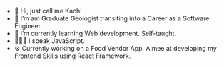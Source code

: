 - 👋 Hi, just call me Kachi
- 👀 I’m am Graduate Geologist transiting into a Career as a Software Engineer.
- 🌱 I’m currently learning Web development. Self-taught.
- 👨🏿‍💻 I speak JavaScript.
- ⚙️ Currently working on a Food Vendor App, Aimee at developing my Frontend Skills using React Framework.

<!---
onyekachii/onyekachii is a ✨ special ✨ repository because its `README.md` (this file) appears on your GitHub profile.
You can click the Preview link to take a look at your changes.
--->
